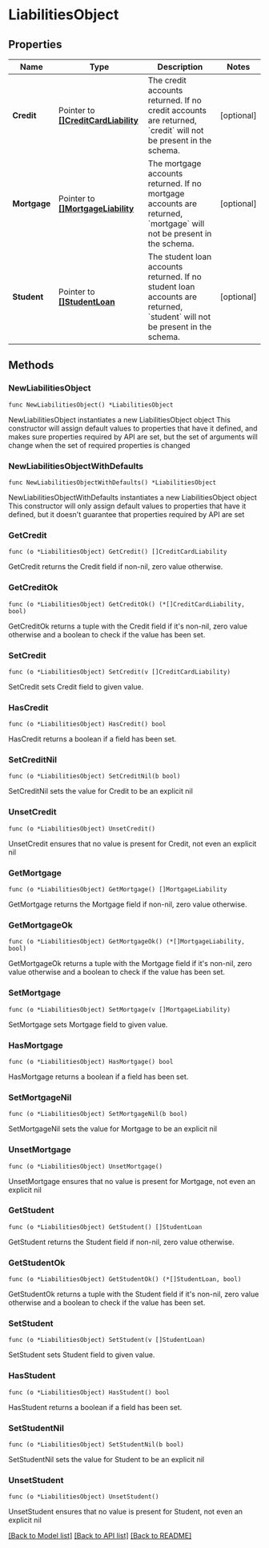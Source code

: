 # LiabilitiesObject

## Properties

Name | Type | Description | Notes
------------ | ------------- | ------------- | -------------
**Credit** | Pointer to [**[]CreditCardLiability**](CreditCardLiability.md) | The credit accounts returned. If no credit accounts are returned, &#x60;credit&#x60; will not be present in the schema. | [optional] 
**Mortgage** | Pointer to [**[]MortgageLiability**](MortgageLiability.md) | The mortgage accounts returned. If no mortgage accounts are returned, &#x60;mortgage&#x60; will not be present in the schema. | [optional] 
**Student** | Pointer to [**[]StudentLoan**](StudentLoan.md) | The student loan accounts returned. If no student loan accounts are returned, &#x60;student&#x60; will not be present in the schema. | [optional] 

## Methods

### NewLiabilitiesObject

`func NewLiabilitiesObject() *LiabilitiesObject`

NewLiabilitiesObject instantiates a new LiabilitiesObject object
This constructor will assign default values to properties that have it defined,
and makes sure properties required by API are set, but the set of arguments
will change when the set of required properties is changed

### NewLiabilitiesObjectWithDefaults

`func NewLiabilitiesObjectWithDefaults() *LiabilitiesObject`

NewLiabilitiesObjectWithDefaults instantiates a new LiabilitiesObject object
This constructor will only assign default values to properties that have it defined,
but it doesn't guarantee that properties required by API are set

### GetCredit

`func (o *LiabilitiesObject) GetCredit() []CreditCardLiability`

GetCredit returns the Credit field if non-nil, zero value otherwise.

### GetCreditOk

`func (o *LiabilitiesObject) GetCreditOk() (*[]CreditCardLiability, bool)`

GetCreditOk returns a tuple with the Credit field if it's non-nil, zero value otherwise
and a boolean to check if the value has been set.

### SetCredit

`func (o *LiabilitiesObject) SetCredit(v []CreditCardLiability)`

SetCredit sets Credit field to given value.

### HasCredit

`func (o *LiabilitiesObject) HasCredit() bool`

HasCredit returns a boolean if a field has been set.

### SetCreditNil

`func (o *LiabilitiesObject) SetCreditNil(b bool)`

 SetCreditNil sets the value for Credit to be an explicit nil

### UnsetCredit
`func (o *LiabilitiesObject) UnsetCredit()`

UnsetCredit ensures that no value is present for Credit, not even an explicit nil
### GetMortgage

`func (o *LiabilitiesObject) GetMortgage() []MortgageLiability`

GetMortgage returns the Mortgage field if non-nil, zero value otherwise.

### GetMortgageOk

`func (o *LiabilitiesObject) GetMortgageOk() (*[]MortgageLiability, bool)`

GetMortgageOk returns a tuple with the Mortgage field if it's non-nil, zero value otherwise
and a boolean to check if the value has been set.

### SetMortgage

`func (o *LiabilitiesObject) SetMortgage(v []MortgageLiability)`

SetMortgage sets Mortgage field to given value.

### HasMortgage

`func (o *LiabilitiesObject) HasMortgage() bool`

HasMortgage returns a boolean if a field has been set.

### SetMortgageNil

`func (o *LiabilitiesObject) SetMortgageNil(b bool)`

 SetMortgageNil sets the value for Mortgage to be an explicit nil

### UnsetMortgage
`func (o *LiabilitiesObject) UnsetMortgage()`

UnsetMortgage ensures that no value is present for Mortgage, not even an explicit nil
### GetStudent

`func (o *LiabilitiesObject) GetStudent() []StudentLoan`

GetStudent returns the Student field if non-nil, zero value otherwise.

### GetStudentOk

`func (o *LiabilitiesObject) GetStudentOk() (*[]StudentLoan, bool)`

GetStudentOk returns a tuple with the Student field if it's non-nil, zero value otherwise
and a boolean to check if the value has been set.

### SetStudent

`func (o *LiabilitiesObject) SetStudent(v []StudentLoan)`

SetStudent sets Student field to given value.

### HasStudent

`func (o *LiabilitiesObject) HasStudent() bool`

HasStudent returns a boolean if a field has been set.

### SetStudentNil

`func (o *LiabilitiesObject) SetStudentNil(b bool)`

 SetStudentNil sets the value for Student to be an explicit nil

### UnsetStudent
`func (o *LiabilitiesObject) UnsetStudent()`

UnsetStudent ensures that no value is present for Student, not even an explicit nil

[[Back to Model list]](../README.md#documentation-for-models) [[Back to API list]](../README.md#documentation-for-api-endpoints) [[Back to README]](../README.md)


